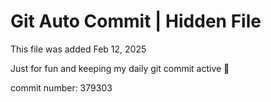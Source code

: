 # Git Auto Commit | Hidden File

This file was added Feb 12, 2025

Just for fun and keeping my daily git commit active 🤪

commit number: 379303
